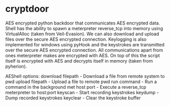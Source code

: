 cryptdoor
=========

AES encrypted python backdoor that communicates AES encrypted data.
Shell has the ability to spawn a meterpreter reverse_tcp into memory using VirtualAlloc (taken from Veil-Evasion).
We can also download and upload files over the secure AES encrypted connection.
Keylogging is also implemented for windows using pyHook and the keystrokes are transmitted over the secure AES encrypted connection.
All communications apart from ones meterpreter makes are encrypted with AES.
On top of this the script itself is encrypted with AES and decrypts itself in memory (taken from pyherion).

 AEShell options:
  download filepath   -  Download a file from remote system to pwd
  upload filepath     -  Upload a file to remote pwd
  run command         -  Run a command in the background
  met host port       -  Execute a reverse_tcp meterpreter to host:port
  keyscan             -  Start recording keystrokes
  keydump             -  Dump recorded keystrokes
  keyclear            -  Clear the keystroke buffer